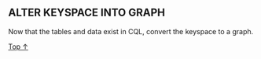 ## ALTER KEYSPACE INTO GRAPH ##

Now that the tables and data exist in CQL, convert the keyspace to a graph.

[Top &#8593;](#sections)
